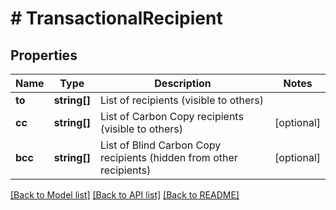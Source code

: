 # # TransactionalRecipient

## Properties

Name | Type | Description | Notes
------------ | ------------- | ------------- | -------------
**to** | **string[]** | List of recipients (visible to others) |
**cc** | **string[]** | List of Carbon Copy recipients (visible to others) | [optional]
**bcc** | **string[]** | List of Blind Carbon Copy recipients (hidden from other recipients) | [optional]

[[Back to Model list]](../../README.md#models) [[Back to API list]](../../README.md#endpoints) [[Back to README]](../../README.md)
